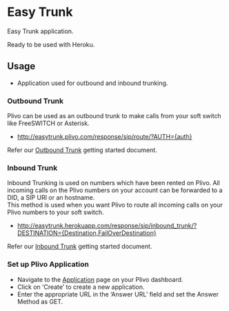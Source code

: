 Easy Trunk
==========

Easy Trunk application.

Ready to be used with Heroku.

## Usage 
* Application used for outbound and inbound trunking.

### Outbound Trunk
Plivo can be used as an outbound trunk to make calls from your soft switch like FreeSWITCH or Asterisk.<br/>

* http://easytrunk.plivo.com/response/sip/route/?AUTH={auth}

Refer our [Outbound Trunk](https://www.plivo.com/docs/getting-started/outbound-trunk/) getting started document.

### Inbound Trunk
Inbound Trunking is used on numbers which have been rented on Plivo. 
All incoming calls on the Plivo numbers on your account can be forwarded to a DID, a SIP URI or an hostname.<br/>
This method is used when you want Plivo to route all incoming calls on your Plivo numbers to your soft switch.<br/>

* http://easytrunk.herokuapp.com/response/sip/inbound_trunk/?DESTINATION={Destination,FailOverDestination}

Refer our [Inbound Trunk](https://www.plivo.com/docs/getting-started/inbound-trunk/) getting started document.

### Set up Plivo Application
* Navigate to the [Application](https://manage.plivo.com/app/) page on your Plivo dashboard.
* Click on ‘Create’ to create a new application.
* Enter the appropriate URL in the ‘Answer URL’ field and set the Answer Method as GET. 